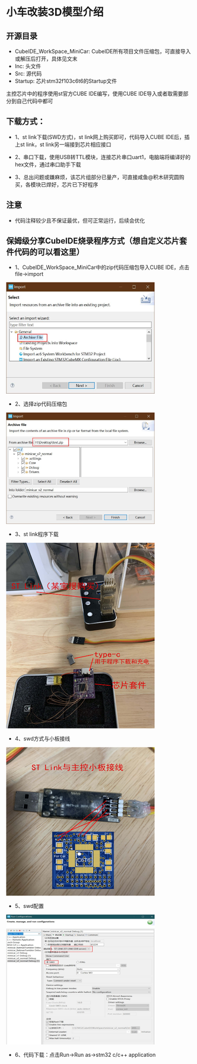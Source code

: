 # 小车改装3D模型介绍

## 开源目录

- CubeIDE_WorkSpace_MiniCar: CubeIDE所有项目文件压缩包，可直接导入或解压后打开，具体见文末
- Inc: 头文件
- Src: 源代码
- Startup: 芯片stm32f103c6t6的Startup文件

主控芯片中的程序使用st官方CUBE IDE编写，使用CUBE IDE导入或者取需要部分到自己代码中都可

## 下载方式：

- 1、st link下载(SWD方式)，st link网上购买即可，代码导入CUBE IDE后，插上st link，st link另一端接到芯片相应接口

- 2、串口下载，使用USB转TTL模块，连接芯片串口uart1，电脑端将编译好的hex文件，通过串口助手下载

- 3、总出问题或嫌麻烦，该芯片组部分已量产，可直接咸鱼@积木研究圆购买，各模块已焊好，芯片已下好程序

## 注意
- 代码注释较少且不保证最优，但可正常运行，后续会优化

## 保姆级分享CubeIDE烧录程序方式（想自定义芯片套件代码的可以看这里）

- 1、CubeIDE_WorkSpace_MiniCar中的zip代码压缩包导入CUBE IDE，点击file->import

<img src="../docs/CUBE导入.jpg" width="400" height="300">

- 2、选择zip代码压缩包

<img src="../docs/选择zip文件.jpg" width="400" height="300">

- 3、st link程序下载

<img src="../docs/程序下载.jpg" width="400" height="500">

- 4、swd方式与小板接线

<img src="../docs/程序下载接线.jpg" width="400" height="400">

- 5、swd配置

<img src="../docs/swd配置.jpg" width="400" height="350">

- 6、代码下载：点击Run->Run as->stm32 c/c++ application
